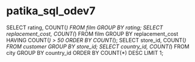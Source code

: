 # patika_sql_odev7
SELECT rating, COUNT(*) FROM film GROUP BY rating;
SELECT replacement_cost, COUNT(*) FROM film GROUP BY replacement_cost HAVING COUNT(*) > 50 ORDER BY COUNT(*);
SELECT store_id, COUNT(*) FROM customer GROUP BY store_id;
SELECT country_id, COUNT(*) FROM city GROUP BY country_id ORDER BY COUNT(*) DESC LIMIT 1;
